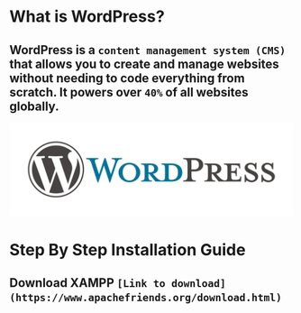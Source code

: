 # What is WordPress?
## WordPress is a `content management system (CMS)` that allows you to create and manage websites without needing to code everything from scratch. It powers over `40%` of all websites globally.
![logo](https://github.com/AnubhavChaturvedi-GitHub/AnubhavChaturvedi-GitHub/blob/main/WordPress/SRC/WordPress-logo.jpg?raw=true)

# Step By Step Installation Guide
## Download XAMPP `[Link to download](https://www.apachefriends.org/download.html)`
## 
## 
## 
## 
## 
## 
